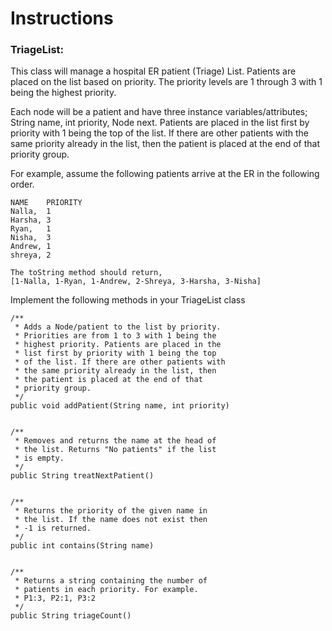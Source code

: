 # Instructions  
### TriageList:
This class will manage a hospital ER patient (Triage) List. Patients are placed on the list based on priority. The priority levels are 1 through 3 with 1 being the highest priority. 

Each node will be a patient and have three instance variables/attributes; String name, int priority, Node next. Patients are placed in the list first by priority with 1 being the top of the list. If there are other patients with the same priority already in the list, then the patient is placed at the end of that priority group.

For example, assume the following patients arrive at the ER in the following order.
```
NAME    PRIORITY
Nalla,  1
Harsha, 3
Ryan,   1
Nisha,  3
Andrew, 1
shreya, 2

The toString method should return, 
[1-Nalla, 1-Ryan, 1-Andrew, 2-Shreya, 3-Harsha, 3-Nisha]
```

Implement the following methods in your TriageList class
```
/**
 * Adds a Node/patient to the list by priority. 
 * Priorities are from 1 to 3 with 1 being the 
 * highest priority. Patients are placed in the 
 * list first by priority with 1 being the top 
 * of the list. If there are other patients with
 * the same priority already in the list, then 
 * the patient is placed at the end of that 
 * priority group.
 */
public void addPatient(String name, int priority)


/**
 * Removes and returns the name at the head of 
 * the list. Returns "No patients" if the list 
 * is empty.
 */
public String treatNextPatient()


/**
 * Returns the priority of the given name in 
 * the list. If the name does not exist then 
 * -1 is returned. 
 */
public int contains(String name)


/**
 * Returns a string containing the number of 
 * patients in each priority. For example. 
 * P1:3, P2:1, P3:2
 */
public String triageCount()

```
